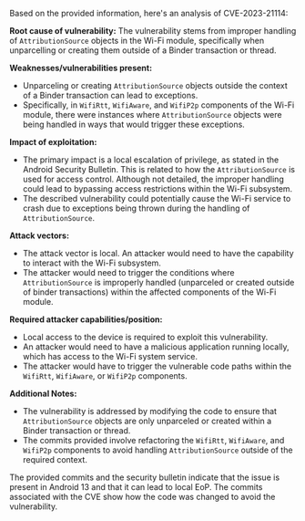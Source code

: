 Based on the provided information, here's an analysis of CVE-2023-21114:

**Root cause of vulnerability:**
The vulnerability stems from improper handling of `AttributionSource` objects in the Wi-Fi module, specifically when unparcelling or creating them outside of a Binder transaction or thread.

**Weaknesses/vulnerabilities present:**
- Unparceling or creating `AttributionSource` objects outside the context of a Binder transaction can lead to exceptions.
- Specifically, in `WifiRtt`, `WifiAware`, and `WifiP2p` components of the Wi-Fi module, there were instances where `AttributionSource` objects were being handled in ways that would trigger these exceptions.

**Impact of exploitation:**
- The primary impact is a local escalation of privilege, as stated in the Android Security Bulletin. This is related to how the `AttributionSource` is used for access control. Although not detailed, the improper handling could lead to bypassing access restrictions within the Wi-Fi subsystem.
- The described vulnerability could potentially cause the Wi-Fi service to crash due to exceptions being thrown during the handling of `AttributionSource`.

**Attack vectors:**
- The attack vector is local. An attacker would need to have the capability to interact with the Wi-Fi subsystem.
- The attacker would need to trigger the conditions where `AttributionSource` is improperly handled (unparceled or created outside of binder transactions) within the affected components of the Wi-Fi module.

**Required attacker capabilities/position:**
- Local access to the device is required to exploit this vulnerability.
- An attacker would need to have a malicious application running locally, which has access to the Wi-Fi system service.
- The attacker would have to trigger the vulnerable code paths within the `WifiRtt`, `WifiAware`, or `WifiP2p` components.

**Additional Notes:**
- The vulnerability is addressed by modifying the code to ensure that `AttributionSource` objects are only unparceled or created within a Binder transaction or thread.
- The commits provided involve refactoring the `WifiRtt`, `WifiAware`, and `WifiP2p` components to avoid handling `AttributionSource` outside of the required context.

The provided commits and the security bulletin indicate that the issue is present in Android 13 and that it can lead to local EoP. The commits associated with the CVE show how the code was changed to avoid the vulnerability.